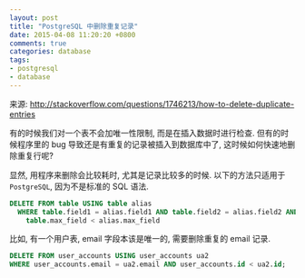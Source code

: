 ```yaml
---
layout: post
title: "PostgreSQL 中删除重复记录"
date: 2015-04-08 11:20:20 +0800
comments: true
categories: database
tags:
- postgresql
- database
---
```


来源: <http://stackoverflow.com/questions/1746213/how-to-delete-duplicate-entries>

有的时候我们对一个表不会加唯一性限制, 而是在插入数据时进行检查. 但有的时候程序里的 bug 导致还是有重复的记录被插入到数据库中了, 这时候如何快速地删除重复行呢?

显然, 用程序来删除会比较耗时, 尤其是记录比较多的时候.
以下的方法只适用于 `PostgreSQL`, 因为不是标准的 SQL 语法.

```sql
DELETE FROM table USING table alias
  WHERE table.field1 = alias.field1 AND table.field2 = alias.field2 AND
    table.max_field < alias.max_field
```

比如, 有一个用户表, email 字段本该是唯一的, 需要删除重复的 email 记录.
```sql
DELETE FROM user_accounts USING user_accounts ua2
WHERE user_accounts.email = ua2.email AND user_accounts.id < ua2.id;
```
